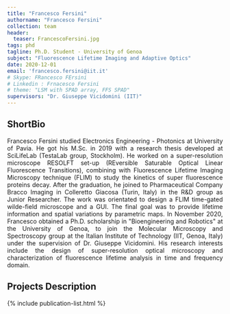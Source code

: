 ```yaml
---
title: "Francesco Fersini"
authorname: "Francesco Fersini"
collection: team
header:
  teaser: FrancescoFersini.jpg
tags: phd
tagline: Ph.D. Student - University of Genoa
subject: "Fluorescence Lifetime Imaging and Adaptive Optics"
date: 2020-12-01
email: 'francesco.fersini@iit.it'
# Skype: FRancesco FErsini
# Linkedin : Frnacesco Fersini
# theme: "LSM with SPAD array, FFS SPAD"
supervisors: "Dr. Giuseppe Vicidomini (IIT)"
---
```


<h2>ShortBio</h2>
<p align= "justify">
Francesco Fersini studied Electronics Engineering - Photonics at University of Pavia. He got his M.Sc. in 2019 with a research thesis developed at SciLifeLab (TestaLab group, Stockholm). He worked on a super-resolution microscope RESOLFT set-up (REversible Saturable Optical Linear Fluorescence Transitions), combining with Fluorescence Lifetime Imaging Microscopy technique (FLIM) to study the kinetics of super fluorescence proteins decay.
After the graduation, he joined to Pharmaceutical Company Bracco Imaging in Colleretto Giacosa (Turin, Italy) in the R&D group as Junior Researcher. The work was orientated to design a FLIM time-gated wilde-field microscope and a GUI. The final goal was to provide lifetime information and spatial variations by parametric maps.
In November 2020, Francesco obtained a Ph.D. scholarship in "Bioengineering and Robotics" at the University of Genoa, to join the Molecular Microscopy and Spectroscopy group at the Italian Institute of Technology (IIT, Genoa, Italy) under the supervision of Dr. Giuseppe Vicidomini.
His research interests include the design of super-resolution optical microscopy and characterization of fluorescence lifetime analysis in time and frequency domain.

<h2>Projects Description</h2>
<p align= "justify">

<!---{% include author-research-themes.html %}--->
<!---{% include team-member-collaborators.html %}--->
{% include publication-list.html %}

